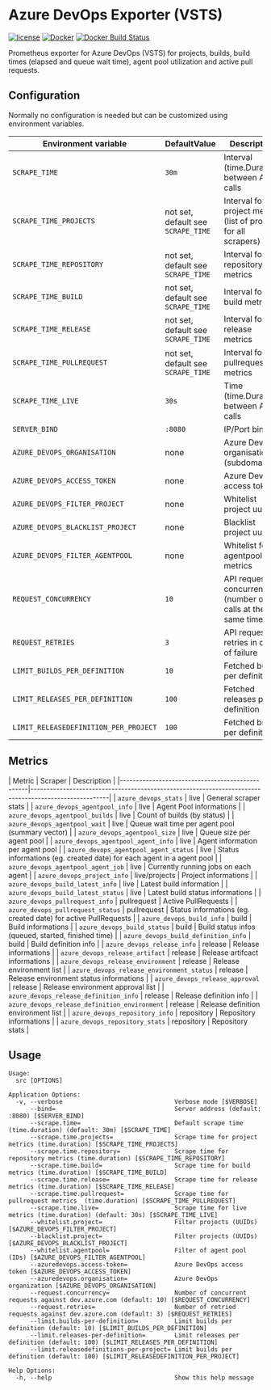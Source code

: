 Azure DevOps Exporter (VSTS)
============================

[![license](https://img.shields.io/github/license/webdevops/azure-devops-exporter.svg)](https://github.com/webdevops/azure-devops-exporter/blob/master/LICENSE)
[![Docker](https://img.shields.io/badge/docker-webdevops%2Fazure--devops--exporter-blue.svg?longCache=true&style=flat&logo=docker)](https://hub.docker.com/r/webdevops/azure-devops-exporter/)
[![Docker Build Status](https://img.shields.io/docker/build/webdevops/azure-devops-exporter.svg)](https://hub.docker.com/r/webdevops/azure-devops-exporter/)

Prometheus exporter for Azure DevOps (VSTS) for projects, builds, build times (elapsed and queue wait time), agent pool utilization and active pull requests.

Configuration
-------------

Normally no configuration is needed but can be customized using environment variables.

| Environment variable                  | DefaultValue                | Description                                                                      |
|---------------------------------------|-------------------------------------|--------------------------------------------------------------------------|
| `SCRAPE_TIME`                         | `30m`                               | Interval (time.Duration) between API calls                               |
| `SCRAPE_TIME_PROJECTS`                | not set, default see `SCRAPE_TIME`  | Interval for project metrics (list of projects for all scrapers)         |
| `SCRAPE_TIME_REPOSITORY`              | not set, default see `SCRAPE_TIME`  | Interval for repository metrics                                          |
| `SCRAPE_TIME_BUILD`                   | not set, default see `SCRAPE_TIME`  | Interval for build metrics                                               |
| `SCRAPE_TIME_RELEASE`                 | not set, default see `SCRAPE_TIME`  | Interval for release metrics                                             |
| `SCRAPE_TIME_PULLREQUEST`             | not set, default see `SCRAPE_TIME`  | Interval for pullrequest metrics                                         |
| `SCRAPE_TIME_LIVE`                    | `30s`                               | Time (time.Duration) between API calls                                   |
| `SERVER_BIND`                         | `:8080`                             | IP/Port binding                                                          |
| `AZURE_DEVOPS_ORGANISATION`           | none                                | Azure DevOps organisation (subdomain)                                    |
| `AZURE_DEVOPS_ACCESS_TOKEN`           | none                                | Azure DevOps access token                                                |
| `AZURE_DEVOPS_FILTER_PROJECT`         | none                                | Whitelist project uuids                                                  |
| `AZURE_DEVOPS_BLACKLIST_PROJECT`      | none                                | Blacklist project uuids                                                  |
| `AZURE_DEVOPS_FILTER_AGENTPOOL`       | none                                | Whitelist for agentpool metrics                                          |
| `REQUEST_CONCURRENCY`                 | `10`                                | API request concurrency (number of calls at the same time)               |
| `REQUEST_RETRIES`                     | `3`                                 | API request retries in case of failure                                   |
| `LIMIT_BUILDS_PER_DEFINITION`         | `10`                                | Fetched builds per definition                                            |
| `LIMIT_RELEASES_PER_DEFINITION`       | `100`                               | Fetched releases per definition                                          |
| `LIMIT_RELEASEDEFINITION_PER_PROJECT` | `100`                               | Fetched builds per definition                                            |


Metrics
-------

| Metric                                          | Scraper       | Description                                                                          |
|-------------------------------------------------|------------------------------------------------------------------------------------------------------|
| `azure_devops_stats`                            | live          | General scraper stats                                                                |
| `azure_devops_agentpool_info`                   | live          | Agent Pool informations                                                              |
| `azure_devops_agentpool_builds`                 | live          | Count of builds (by status)                                                          |
| `azure_devops_agentpool_wait`                   | live          | Queue wait time per agent pool (summary vector)                                      |
| `azure_devops_agentpool_size`                   | live          | Queue size per agent pool                                                            |
| `azure_devops_agentpool_agent_info`             | live          | Agent information per agent pool                                                     |
| `azure_devops_agentpool_agent_status`           | live          | Status informations (eg. created date) for each agent in a agent pool                |
| `azure_devops_agentpool_agent_job`              | live          | Currently running jobs on each agent                                                 |
| `azure_devops_project_info`                     | live/projects | Project informations                                                                 |
| `azure_devops_build_latest_info`                | live          | Latest build information                                                             |
| `azure_devops_build_latest_status`              | live          | Latest build status informations                                                     |
| `azure_devops_pullrequest_info`                 | pullrequest   | Active PullRequests                                                                  |
| `azure_devops_pullrequest_status`               | pullrequest   | Status informations (eg. created date) for active PullRequests                       |
| `azure_devops_build_info`                       | build         | Build informations                                                                   |
| `azure_devops_build_status`                     | build         | Build status infos (queued, started, finished time)                                  |
| `azure_devops_build_definition_info`            | build         | Build definition info                                                                |
| `azure_devops_release_info`                     | release       | Release informations                                                                 |
| `azure_devops_release_artifact`                 | release       | Release artifcact informations                                                       |
| `azure_devops_release_environment`              | release       | Release environment list                                                             |
| `azure_devops_release_environment_status`       | release       | Release environment status informations                                              |
| `azure_devops_release_approval`                 | release       | Release environment approval list                                                    |
| `azure_devops_release_definition_info`          | release       | Release definition info                                                              |
| `azure_devops_release_definition_environment`   | release       | Release definition environment list                                                  |
| `azure_devops_repository_info`                  | repository    | Repository informations                                                              |
| `azure_devops_repository_stats`                 | repository    | Repository stats                                                                     |


Usage
-----

```
Usage:
  src [OPTIONS]

Application Options:
  -v, --verbose                               Verbose mode [$VERBOSE]
      --bind=                                 Server address (default: :8080) [$SERVER_BIND]
      --scrape.time=                          Default scrape time (time.duration) (default: 30m) [$SCRAPE_TIME]
      --scrape.time.projects=                 Scrape time for project metrics (time.duration) [$SCRAPE_TIME_PROJECTS]
      --scrape.time.repository=               Scrape time for repository metrics (time.duration) [$SCRAPE_TIME_REPOSITORY]
      --scrape.time.build=                    Scrape time for build metrics (time.duration) [$SCRAPE_TIME_BUILD]
      --scrape.time.release=                  Scrape time for release metrics (time.duration) [$SCRAPE_TIME_RELEASE]
      --scrape.time.pullrequest=              Scrape time for pullrequest metrics  (time.duration) [$SCRAPE_TIME_PULLREQUEST]
      --scrape.time.live=                     Scrape time for live metrics (time.duration) (default: 30s) [$SCRAPE_TIME_LIVE]
      --whitelist.project=                    Filter projects (UUIDs) [$AZURE_DEVOPS_FILTER_PROJECT]
      --blacklist.project=                    Filter projects (UUIDs) [$AZURE_DEVOPS_BLACKLIST_PROJECT]
      --whitelist.agentpool=                  Filter of agent pool (IDs) [$AZURE_DEVOPS_FILTER_AGENTPOOL]
      --azuredevops.access-token=             Azure DevOps access token [$AZURE_DEVOPS_ACCESS_TOKEN]
      --azuredevops.organisation=             Azure DevOps organization [$AZURE_DEVOPS_ORGANISATION]
      --request.concurrency=                  Number of concurrent requests against dev.azure.com (default: 10) [$REQUEST_CONCURRENCY]
      --request.retries=                      Number of retried requests against dev.azure.com (default: 3) [$REQUEST_RETRIES]
      --limit.builds-per-definition=          Limit builds per definition (default: 10) [$LIMIT_BUILDS_PER_DEFINITION]
      --limit.releases-per-definition=        Limit releases per definition (default: 100) [$LIMIT_RELEASES_PER_DEFINITION]
      --limit.releasedefinitions-per-project= Limit builds per definition (default: 100) [$LIMIT_RELEASEDEFINITION_PER_PROJECT]

Help Options:
  -h, --help                                  Show this help message
```
